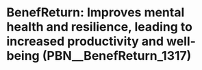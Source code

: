 # BenefReturn: __Improves mental health and resilience, leading to increased productivity and well-being__ (PBN__BenefReturn_1317)


